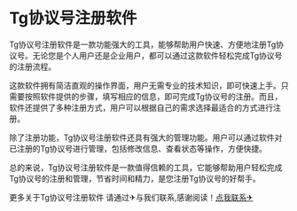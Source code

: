 # Tg协议号注册软件

Tg协议号注册软件是一款功能强大的工具，能够帮助用户快速、方便地注册Tg协议号。无论您是个人用户还是企业用户，都可以通过这款软件轻松完成Tg协议号的注册流程。

这款软件拥有简洁直观的操作界面，用户无需专业的技术知识，即可快速上手。只需要按照软件提供的步骤，填写相应的信息，即可完成Tg协议号的注册。而且，软件还提供了多种注册方式，用户可以根据自己的需求选择最适合的方式进行注册。

除了注册功能，Tg协议号注册软件还具有强大的管理功能。用户可以通过软件对已注册的Tg协议号进行管理，包括修改信息、查看状态等操作，方便快捷。

总的来说，Tg协议号注册软件是一款值得信赖的工具，它能够帮助用户轻松完成Tg协议号的注册和管理，节省时间和精力，是您注册Tg协议号的好帮手。

更多关于Tg协议号注册软件 请通过✈与我们联系,感谢阅读！[点我联系✈](https://vip.G208.com)